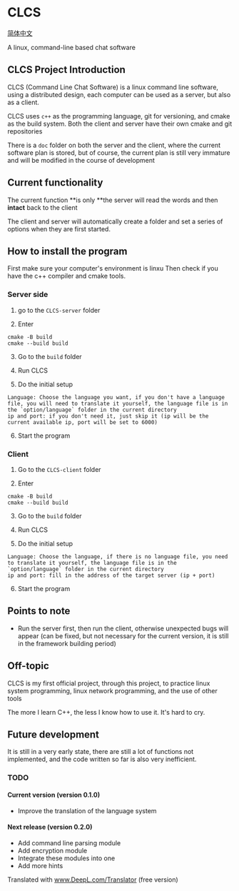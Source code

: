 # CLCS

[简体中文](https://github.com/ghost-him/CLCS/blob/main/README.md)

A linux, command-line based chat software

## CLCS Project Introduction

CLCS (Command Line Chat Software) is a linux command line software, using a distributed design, each computer can be used as a server, but also as a client.

CLCS uses `c++` as the programming language, git for versioning, and cmake as the build system. Both the client and server have their own cmake and git repositories

There is a `doc` folder on both the server and the client, where the current software plan is stored, but of course, the current plan is still very immature and will be modified in the course of development

## Current functionality

The current function **is only **the server will read the words and then **intact** back to the client

The client and server will automatically create a folder and set a series of options when they are first started.

## How to install the program

First make sure your computer's environment is linxu
Then check if you have the c++ compiler and cmake tools.

### Server side
1. go to the `CLCS-server` folder

2. Enter
```
cmake -B build
cmake --build build
```
3. Go to the `build` folder

4. Run CLCS

5. Do the initial setup

```
Language: Choose the language you want, if you don't have a language file, you will need to translate it yourself, the language file is in the `option/language` folder in the current directory
ip and port: if you don't need it, just skip it (ip will be the current available ip, port will be set to 6000)
``` 

6. Start the program

### Client

1. Go to the `CLCS-client` folder

2. Enter

```
cmake -B build
cmake --build build
```

3. Go to the `build` folder

4. Run CLCS

5. Do the initial setup
```
Language: Choose the language, if there is no language file, you need to translate it yourself, the language file is in the `option/language` folder in the current directory
ip and port: fill in the address of the target server (ip + port)
``` 

6. Start the program

## Points to note

* Run the server first, then run the client, otherwise unexpected bugs will appear (can be fixed, but not necessary for the current version, it is still in the framework building period)

## Off-topic

CLCS is my first official project, through this project, to practice linux system programming, linux network programming, and the use of other tools

The more I learn C++, the less I know how to use it. It's hard to cry.

## Future development

It is still in a very early state, there are still a lot of functions not implemented, and the code written so far is also very inefficient.

### TODO

#### Current version (version 0.1.0)

* Improve the translation of the language system

#### Next release (version 0.2.0)

* Add command line parsing module
* Add encryption module
* Integrate these modules into one
* Add more hints

Translated with www.DeepL.com/Translator (free version)
